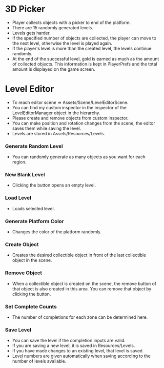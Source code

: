 # 3D Picker

- Player collects objects with a picker to end of the platform.
- There are 15 randomly generated levels.
- Levels gets harder.
- If the specified number of objects are collected, the player can move to the next level, otherwise the level is played again.
- If the player's level is more than the created level, the levels continue randomly.
- At the end of the successful level, gold is earned as much as the amount of collected objects. This information is kept in PlayerPrefs and the total amount is displayed on the game screen.


# Level Editor

- To reach editor scene => Assets/Scene/LevelEditorScene.
- You can find my custom inspector in the inspector of the LevelEditorManager object in the hierarchy.
- Please create and remove objects from custom inspector.
- You can make position and rotation changes from the scene, the editor saves them while saving the level.
- Levels are stored in Assets/Resources/Levels.

### Generate Random Level

- You can randomly generate as many objects as you want for each region.

### New Blank Level

- Clicking the button opens an empty level.

### Load Level

- Loads selected level.

### Generate Platform Color

- Changes the color of the platform randomly.

### Create Object

- Creates the desired collectible object in front of the last collectible object in the scene.

### Remove Object

- When a collectible object is created on the scene, the remove button of that object is also created in this area. You can remove that object by clicking the button.

### Set Complete Counts

- The number of completions for each zone can be determined here.

### Save Level

- You can save the level if the completion inputs are valid.
- If you are saving a new level, it is saved in Resources/Levels.
- If you have made changes to an existing level, that level is saved.
- Level numbers are given automatically when saving according to the number of levels available.
